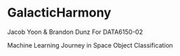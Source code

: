 # GalacticHarmony

Jacob Yoon & Brandon Dunz
For DATA6150-02

Machine Learning Journey in Space Object Classification

